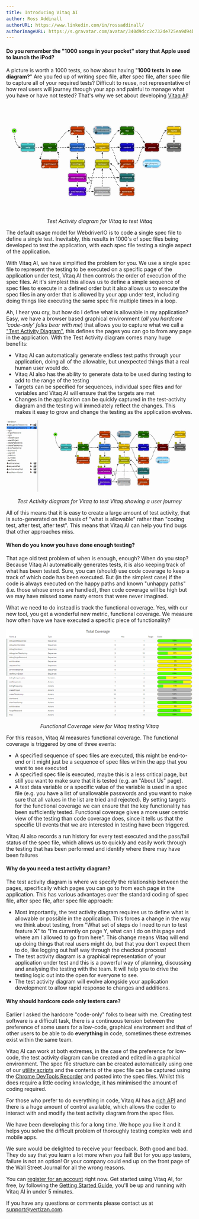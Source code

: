 ```yaml
---
title: Introducing Vitaq AI
author: Ross Addinall
authorURL: https://www.linkedin.com/in/rossaddinall/
authorImageURL: https://s.gravatar.com/avatar/340d9dcc2c732de725ea9d94bdfcfe82?s=80
---
```


#### Do you remember the "1000 songs in your pocket" story that Apple used to launch the iPod?

A picture is worth a 1000 tests, so how about having "**1000 tests in one diagram?**"  Are you fed up of writing spec file, after spec file, after spec file to capture all of your required tests? Difficult to reuse, not representative of how real users will journey through your app and painful to manage what you have or have not tested? That's why we set about developing [Vitaq AI](https://webdriver.io/docs/wdio-vitaqai-service)!

![Test Activity diagram for Vitaq to test Vitaq](assets/vitaq_testing_vitaq.png)
<p align="center">
   <i style={{'font-size': '12px', 'color': '#999'}}>
   Test Activity diagram for Vitaq to test Vitaq
   </i>
</p>
 
The default usage model for WebdriverIO is to code a single spec file to define a single test.  Inevitably, this results in 1000's of spec files being developed to test the application, with each spec file testing a single aspect of the application.

With Vitaq AI, we have simplified the problem for you. We use a single spec file to represent the testing to be executed on a specific page of the application under test, Vitaq AI then controls the order of execution of the spec files.  At it's simplest this allows us to define a simple sequence of spec files to execute in a defined order but it also allows us to execute the spec files in any order that is allowed by your app under test, including doing things like executing the same spec file multiple times in a loop.

Ah, I hear you cry, but how do I define what is allowable in my application?  Easy, we have a browser based graphical environment (*all you hardcore 'code-only' folks bear with me*) that allows you to capture what we call a ["Test Activity Diagram"](https://vitaq.online/documentation/), this defines the pages you can go to from any page in the application.  With the Test Activity diagram comes many huge benefits:

- Vitaq AI can automatically generate endless test paths through your application, doing all of the allowable, but unexpected things that a real human user would do.
- Vitaq AI also has the ability to generate data to be used during testing to add to the range of the testing
- Targets can be specified for sequences, individual spec files and for variables and Vitaq AI will ensure that the targets are met
- Changes in the application can be quickly captured in the test-activity diagram and the testing will immediately reflect the changes.  This makes it easy to grow and change the testing as the application evolves.

![Test Activity diagram for Vitaq to test Vitaq](assets/vitaq_testing_vitaq_userjourney.png)
<p align="center">
   <i style={{'font-size': '12px', 'color': '#999'}}>
   Test Activity diagram for Vitaq to test Vitaq showing a user journey
   </i>
</p>

All of this means that it is easy to create a large amount of test activity, that is auto-generated on the basis of "what is allowable" rather than "coding test, after test, after test".  This means that Vitaq AI can help you find bugs that other approaches miss.

#### When do you know you have done enough testing?
That age old test problem of when is enough, enough? When do you stop? Because Vitaq AI automatically generates tests, it is also keeping track of what has been tested.  Sure, you can (should) use code coverage to keep a track of which code has been executed.  But (in the simplest case) if the code is always executed on the happy paths and known "unhappy paths" (i.e. those whose errors are handled), then code coverage will be high but we may have missed some nasty errors that were never imagined.  

What we need to do instead is track the functional coverage. Yes, with our new tool, you get a wonderful new metric, functional coverage. We measure how often have we have executed a specific piece of functionality?

![Test Activity diagram for Vitaq to test Vitaq](assets/vitaq_functional_coverage.png)
<p align="center">
   <i style={{'font-size': '12px', 'color': '#999'}}>
   Functional Coverage view for Vitaq testing Vitaq
   </i>
</p>

For this reason, Vitaq AI measures functional coverage. The functional coverage is triggered by one of three events:
- A specified sequence of spec files are executed, this might be end-to-end or it might just be a sequence of spec files within the app that you want to see executed
- A specified spec file is executed, maybe this is a less critical page, but still you want to make sure that it is tested (e.g. an "About Us" page).
- A test data variable or a specific value of the variable is used in a spec file (e.g. you have a list of unallowable passwords and you want to make sure that all values in the list are tried and rejected).
By setting targets for the functional coverage we can ensure that the key functionality has been sufficiently tested.  Functional coverage gives a more user centric view of the testing than code coverage does, since it tells us that the specific UI events that we are interested in testing have been triggered.

Vitaq AI also records a run history for every test executed and the pass/fail status of the spec file, which allows us to quickly and easily work through the testing that has been performed and identify where there may have been failures

#### Why do you need a test activity diagram?
The test activity diagram is where we specify the relationship between the pages, specifically which pages you can go to from each page in the application.  This has various advantages over the standard coding of spec file, after spec file, after spec file approach:
- Most importantly, the test activity diagram requires us to define what is allowable or possible in the application.  This forces a change in the way we think about testing, from "What set of steps do I need to run to test feature X" to "I'm currently on page Y, what can I do on this page and where am I allowed to go from here".  This change means Vitaq will end up doing things that real users might do, but that you don't expect them to do, like logging out half way through the checkout process!
- The test activity diagram is a graphical representation of your application under test and this is a powerful way of planning, discussing and analysing the testing with the team. It will help you to drive the testing logic out into the open for everyone to see.
- The test activity diagram will evolve alongside your application development to allow rapid response to changes and additions.

#### Why should hardcore code only testers care?
Earlier I asked the hardcore "code-only" folks to bear with me.
Creating test software is a difficult task, there is a continuous tension between the preference of some users for a low-code, graphical environment and that of other users to be able to do **everything** in code, sometimes these extremes exist within the same team.

Vitaq AI can work at both extremes, in the case of the preference for low-code, the test activity diagram can be created and edited in a graphical environment.  The spec file structure can be created automatically using one of our [utility scripts](https://vitaq.online/documentation/vitaqUtilityScripts#vitaq_quickstart) and the contents of the spec file can be captured using the [Chrome DevTools Recorder](https://webdriver.io/docs/record/) and pasted into the spec files.  Whilst this does require a little coding knowledge, it has minimised the amount of coding required.

For those who prefer to do everything in code, Vitaq AI has a [rich API](https://vitaq.online/documentation/vitaqLibraryActions) and there is a huge amount of control available, which allows the coder to interact with and modify the test activity diagram from the spec files.  

We have been developing this for a long time. We hope you like it and it helps you solve the difficult problem of thoroughly testing complex web and mobile apps.

We sure would be delighted to receive your feedback. Both good and bad. They do say that you learn a lot more when you fail! But for you app testers, failure is not an option! Or your company could end up on the front page of the Wall Street Journal for all the wrong reasons. 

You can [register for an account](https://vitaq.online/register) right now.  Get started using Vitaq AI, for free, by following the [Getting Started Guide](https://vitaq.online/documentation/gettingStarted), you'll be up and running with Vitaq AI in under 5 minutes.

If you have any questions or comments please contact us at support@vertizan.com.

